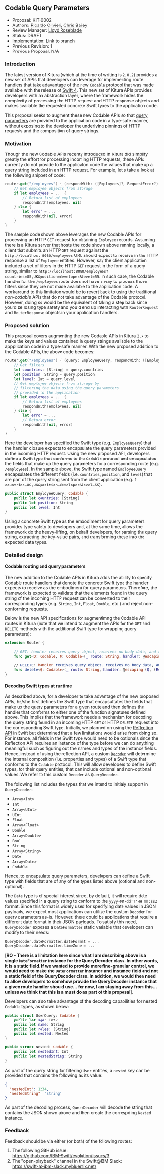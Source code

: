 ## Codable Query Parameters
* Proposal: KIT-0002
* Authors: [Ricardo Olivieri](https://github.com/rolivieri), [Chris Bailey](https://github.com/seabaylea)
* Review Manager: [Lloyd Roseblade](https://github.com/lroseblade)
* Status: DRAFT
* Implementation: Link to branch
* Previous Revision: 1
* Previous Proposal: N/A

### Introduction
The latest version of Kitura (which at the time of writing is `2.0.2`) provides a new set of APIs that developers can leverage for implementing route handlers that take adavantage of the new [`Codable`](https://developer.apple.com/documentation/foundation/archives_and_serialization/encoding_and_decoding_custom_types) protocol that was made available with the release of [Swift 4](https://swift.org/blog/swift-4-0-released/). This new set of Kitura APIs provides developers with an abstraction layer, where the framework hides the complexity of processing the HTTP request and HTTP response objects and makes available the requested concrete Swift types to the application code.

This proposal seeks to augment these new Codable APIs so that [query parameters](https://en.wikipedia.org/wiki/Query_string) are provided to the application code in a type-safe manner, without exposing to the developer the underlying pinnings of HTTP requests and the composition of query strings.

### Motivation
Though the new Codable APIs recenty introduced in Kitura did simplify greatly the effort for processing incoming HTTP requests, these APIs currently do not provide to the applicaton code the values that make up a query string included in an HTTP request. For example, let's take a look at the following snippet of code:

```swift
router.get("/employees") { (respondWith: ([Employees]?, RequestError?) -> Void) in
    // Get employee objects from storage
    if let employees = ... {
        // Return list of employees
        respondWith(employees, nil)
    } else {
        let error = ...
        respondWith(nil, error)
    }
}
```

The sample code shown above leverages the new Codable APIs for processing an HTTP `GET` request for obtaining `Employee` records. Assuming there is a Kitura server that hosts the code shown above running locally, a client that submits an HTTP `GET` request against the `http://localhost:8080/employees` URL should expect to receive in the HTTP response a list of `Employee` entities. However, say the client application included a set of filters in the HTTP `GET` request in the form of a query string, similar to `http://localhost:8080/employees?countries=US,UK&position=developer&level=55`. In such case, the Codable handler for the `/employees` route does not have a way to process those filters since they are not made available to the application code. A workaround to this limitaton would be to revert back to using the traditional *non-codable* APIs that do not take advantage of the Codable protocol. However, doing so would be the equivalent of taking a step back since you'd be losing type safety and you'd end up interacting with `RouterRequest` and `RouterResponse` objects in your application handlers.

### Proposed solution
This proposal covers augmenting the new Codable APIs in Kitura `2.x` to make the keys and values contained in query strings available to the appplication code in a type-safe manner. With the new proposed addition to the Codable APIs, the above code becomes:

```swift
router.get("/employees") { (query: EmployeeQuery, respondWith: ([Employees]?, RequestError?) -> Void) in
    // Get filters
    let countries: [String] = query.countries
    let position: String = query.position
    let level: Int = query.level
    // Get employee objects from storage by
    // filtering the data using the query parameters
    // provided to the application
    if let employees = ... {
        // Return list of employees
        respondWith(employees, nil)
    } else {
        let error = ...
        // Return error
        respondWith(nil, error)
    }
}
```

Here the developer has specified the Swift type (e.g. `EmployeeQuery`) that the handler closure expects to encapsulate the query parameters provided in the incoming HTTP request. Using the new proposed API, developers define a Swift type that conforms to the `Codable` protocol and encapsulates the fields that make up the query parameters for a corresponding route (e.g. `/employees`). In the sample above, the Swift type named `EmployeeQuery` encapsulates the different fields (i.e. `countries`, `position`, and `level`) that are part of the query string sent from the client application (e.g. `?countries=US,UK&position=developer&level=55`).

```swift
public struct EmployeeQuery: Codable {
    public let countries: [String]
    public let position: String
    public let level: Int
}
```

Using a concrete Swift type as the embodiment for query parameters provides type safety to developers and, at the same time, allows the framework do the heavy-lifting, on behalf developers, for parsing the query string, extracting the key-value pairs, and transforming these into the expected data types.

### Detailed design

#### Codable routing and query parameters
The new addition to the Codable APIs in Kitura adds the ability to specify Codable route handlers that denote the concrete Swift type the handler expects to receive as the embodiment for query parameters. Therefore, the framework is expected to validate that the elements found in the query string of the incoming HTTP request can be converted to their corresponding types (e.g. `String`, `Int`, `Float`, `Double`, etc.) and reject non-conforming requests.

Below is the new API specifications for augmentimng the Codable API routes in Kitura (note that we intend to augment the APIs for the `GET` and `DELETE` methods with the additional Swift type for wrapping query parameters):

```swift
extension Router {

    // GET: handler receives query object, receives no body data, and responds with an array of Codable entities
    func get<O: Codable, Q: Codable>(_ route: String, handler: @escaping (Q, ([O]?, RequestError?) -> Void) -> Void)
      
    // DELETE: handler receives query object, receives no body data, and responds with no data
    func delete<Q: Codable>(_ route: String, handler: @escaping (Q, (RequestError?) -> Void) -> Void)
}
```

#### Decoding Swift types at runtime
As described above, for a developer to take advantage of the new proposed APIs, he/she first defines the Swift type that encapsultates the fields that make up the query parameters for a given route and then defines the handler that conforms to either one of the function signatures defined above. This implies that the framework needs a mechanism for decoding the query string found in an incoming HTTP `GET` or HTTP `DELETE` request into the corresponding Swift type. Initially, we planned on using the [Reflection API](https://developer.apple.com/documentation/swift/mirror) in Swift but determined that a few limitations would arise from doing so. For instance, all fields in the Swift type would need to be optionals since the Reflection API requires an instance of the type before we can do anything meaningful such as figuring out the names and types of the instance fields. Hence, instead of using the reflection API, a custom [`Decoder`](https://developer.apple.com/documentation/swift/decoder) will determine the internal composition (i.e. properties and types) of a Swift type that conforms to the `Codable` protocol. This will allow developers to define Swift types, for their query entities, that can include optional and non-optional values. We refer to this custom `Decoder` as `QueryDecoder`.

The following list includes the types that we intend to initialy support in `QueryDecoder`:

- `Array<Int>`
- `Int`
- `Array<UInt>`
- `UInt`
- `Float`
- `Array<Float>`
- `Double`
- `Array<Double>`
- `Bool`
- `String`
- `Array<String>`
- `Date`
- `Array<Date>`
- `Codable`
  
Hence, to encapsulate query parameters, developers can define a Swift type with fields that are of any of the types listed above (optional and non-optional). 

The `Date` type is of special interest since, by default, it will require date values specified in a query string to conform to the `yyyy-MM-dd'T'HH:mm:ssZ` format. Since this format is widely used for specifying date values in JSON payloads, we expect most applications can utilize the custom `Decoder` for query parameters as-is. However, there could be applications that require a different date format in their JSON payloads. To satisfy this need, `QueryDecoder` exposes a `DateFormatter` static variable that developers can modify to their needs:

```swift
QueryDecoder.dateFormatter.dateFormat = ...
QueryDecoder.dateFormatter.timeZone = ...
```

[**RO - There is a limitation here since what I am describing above is a single `DateFormatter` instance for the QueryDecoder class. In other words, it is a static field. If we wanted to provide more fine-granular control, we would need to make the `DateFormatter` instance and instance field and not a static field of the QueryDecoder class. In addition, we would then need to allow developers to somehow provide the QueryDecoder instance that a given route handler should use... for now, I am staying away from this... unless we think that this is a must do as part of this proposal**].

Developers can also take advantage of the decoding capabilities for nested `Codable` types, as shown below:

```swift
public struct UserQuery: Codable {
    public let age: Int?
    public let name: String
    public let roles: [String]
    public let nested: Nested
}

public struct Nested: Codable {
    public let nestedInt: Int
    public let nestedString: String
}
```

As part of the query string for filtering `User` entities, a `nested` key can be provided that contains the following as its value: 

```json
{
  "nestedInt": 1234,
  "nestedString": "string"
}
```

As part of the decoding process, `QueryDecoder` will decode the string that contains the JSON shown above and then create the correspding `Nested` instance.

### Feedback
Feedback should be via either (or both) of the following routes:

1. The following GitHub issue:  
   https://github.com/IBM-Swift/evolution/issues/3
2. The "open-playback" channel in the Swift@IBM Slack:  
   https://swift-at-ibm-slack.mybluemix.net/
